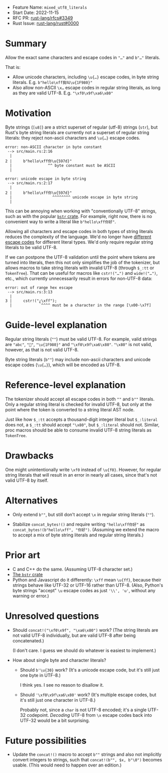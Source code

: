 - Feature Name: `mixed_utf8_literals`
- Start Date: 2022-11-15
- RFC PR: [rust-lang/rfcs#3349](https://github.com/rust-lang/rfcs/pull/3349)
- Rust Issue: [rust-lang/rust#0000](https://github.com/rust-lang/rust/issues/0000)

# Summary
[summary]: #summary

Allow the exact same characters and escape codes in `"…"` and `b"…"` literals.

That is:

- Allow unicode characters, including `\u{…}` escape codes, in byte string literals. E.g. `b"hello\xff我叫\u{1F980}"`
- Also allow non-ASCII `\x…` escape codes in regular string literals, as long as they are valid UTF-8. E.g. `"\xf0\x9f\xa6\x80"`

# Motivation
[motivation]: #motivation

Byte strings (`[u8]`) are a strict superset of regular (utf-8) strings (`str`),
but Rust's byte string literals are currently not a superset of regular string literals:
they reject non-ascii characters and `\u{…}` escape codes.

```
error: non-ASCII character in byte constant
 --> src/main.rs:2:16
  |
2 |     b"hello\xff你\u{597d}"
  |                ^^ byte constant must be ASCII
  |

error: unicode escape in byte string
 --> src/main.rs:2:17
  |
2 |     b"hello\xff你\u{597d}"
  |                  ^^^^^^^^ unicode escape in byte string
  |
```

This can be annoying when working with "conventionally UTF-8" strings, such as with the popular [`bstr` crate](https://docs.rs/bstr/latest/bstr/).
For example, right now, there is no convenient way to write a literal like `b"hello\xff你好"`.

Allowing all characters and escape codes in both types of string literals reduces the complexity of the language.
We'd no longer have [different escape codes](https://doc.rust-lang.org/reference/tokens.html#characters-and-strings)
for different literal types. We'd only require regular string literals to be valid UTF-8.

If we can postpone the UTF-8 validation until the point where tokens are turned into literals, then this not only simplifies the job of the tokenizer,
but allows macros to take string literals with invalid UTF-8 (through `$_:tt` or `TokenTree`).
That can be useful for macros like `cstr!("…")` and `wide!("…")`, etc., which currently unnecessarily result in errors for non-UTF-8 data:

```
error: out of range hex escape
 --> src/main.rs:3:13
  |
3 |     cstr!("¿\xff");
  |             ^^^^ must be a character in the range [\x00-\x7f]
```

# Guide-level explanation
[guide-level-explanation]: #guide-level-explanation

Regular string literals (`""`) must be valid UTF-8. For example, valid strings are `"abc"`, `"🦀"`, `"\u{1F980}"` and `"\xf0\x9f\xa6\x80"`.
`"\x80"` is not valid, however, as that is not valid UTF-8.

Byte string literals (`b""`) may include non-ascii characters and unicode escape codes (`\u{…}`), which will be encoded as UTF-8.

# Reference-level explanation
[reference-level-explanation]: #reference-level-explanation

The tokenizer should accept all escape codes in both `""` and `b""` literals.
Only a regular string literal is checked for invalid UTF-8, but only at the point where the token is converted to a string literal AST node.

Just like how `$_:tt` accepts a thousand-digit integer literal but `$_:literal` does not,
a `$_:tt` should accept `"\x80"`, but `$_:literal` should not.
Similar, proc macros should be able to consume invalid UTF-8 string literals as `TokenTree`.

# Drawbacks
[drawbacks]: #drawbacks

One might unintentionally write `\xf0` instead of `\u{f0}`.
However, for regular string literals that will result in an error in nearly all cases, since that's not valid UTF-8 by itself.

# Alternatives
[alternatives]: #alternatives

- Only extend `b""`, but still don't accept `\x` in regular string literals (`""`).

- Stabilize `concat_bytes!()` and require writing `"hello\xff你好"` as `concat_bytes!(b"hello\xff", "你好")`.
  (Assuming we extend the macro to accept a mix of byte string literals and regular string literals.)

# Prior art
[prior-art]: #prior-art

- C and C++ do the same. (Assuming UTF-8 character set.)
- [The `bstr` crate](https://docs.rs/bstr/latest/bstr/)
- Python and Javascript do it differently: `\xff` mean `\u{ff}`, because their strings behave like UTF-32 or UTF-16 rather than UTF-8.
  (Also, Python's byte strings "accept" `\u` escape codes as just `'\\', 'u'`, without any warning or error.)

# Unresolved questions
[unresolved-questions]: #unresolved-questions

- Should `concat!("\xf0\x9f", "\xa6\x80")` work? (The string literals are not valid UTF-8 individually, but are valid UTF-8 after being concatenated.)

  (I don't care. I guess we should do whatever is easiest to implement.)

- How about single byte and character literals?

  - Should `b'\u{30}` work? (It's a unicode escape code, but it's still just one byte in UTF-8.)

    I think yes. I see no reason to disallow it.

  - Should `'\xf0\x9f\xa6\x80'` work? (It's multiple escape codes, but it's still just one character in UTF-8.)

    Probably not, since a `char` is not UTF-8 encoded; it's a single UTF-32 codepoint.
    _Decoding_ UTF-8 from `\x` escape codes back into UTF-32 would be a bit surprising.

# Future possibilities
[future-possibilities]: #future-possibilities

- Update the `concat!()` macro to accept `b""` strings and also not implicitly convert integers to strings, such that `concat!(b"", $x, b"\0")` becomes usable.
  (This would need to happen over an edition.)
